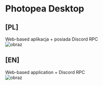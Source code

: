 # Photopea Desktop

## [PL]
Web-based aplikacja + posiada Discord RPC<br>
![obraz](https://github.com/user-attachments/assets/575f7a99-3941-492d-aa92-bea06aebd0da)


## [EN]
Web-based application + Discord RPC<br>
![obraz](https://github.com/user-attachments/assets/27908fe7-933d-4039-b66b-a5895e350917)
